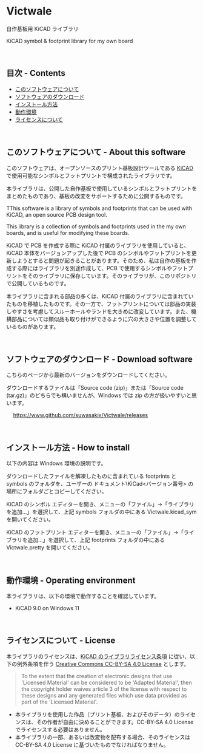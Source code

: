 # Victwale

自作基板用 KiCAD ライブラリ

KiCAD symbol & footprint library for my own board

&nbsp;

## 目次 - Contents

 - [このソフトウェアについて](#このソフトウェアについて---about-this-software)
 - [ソフトウェアのダウンロード](#ソフトウェアのダウンロード---download-software)
 - [インストール方法](#インストール方法---how-to-install)
 - [動作環境](#動作環境---operating-environment)
 - [ライセンスについて](#ライセンスについて---license)

&nbsp;

## このソフトウェアについて - About this software

このソフトウェアは、オープンソースのプリント基板設計ツールである [KiCAD](https://www.kicad.org) で使用可能なシンボルとフットプリントで構成されたライブラリです。  

本ライブラリは、公開した自作基板で使用しているシンボルとフットプリントをまとめたものであり、基板の改変をサポートするために公開するものです。  

TThis software is a library of symbols and footprints that can be used with KiCAD, an open source PCB design tool.  

This library is a collection of symbols and footprints used in the my own boards, and is useful for modifying these boards.  

KiCAD で PCB を作成する際に KiCAD 付属のライブラリを使用していると、KiCAD 本体をバージョンアップした後で PCB のシンボルやフットプリントを更新しようとすると問題が起きることがあります。そのため、私は自作の基板を作成する際にはライブラリを別途作成して、PCB で使用するシンボルやフットプリントをそのライブラリに保存しています。そのライブラリが、このリポジトリで公開しているものです。  

本ライブラリに含まれる部品の多くは、KiCAD 付属のライブラリに含まれていたものを移植したものです。その一方で、フットプリントについては部品の実装しやすさを考慮してスルーホールやランドを大きめに改変しています。また、機構部品については類似品も取り付けができるように穴の大きさや位置を調整しているものがあります。  

&nbsp;

## ソフトウェアのダウンロード - Download software

こちらのページから最新のバージョンをダウンロードしてください。  

ダウンロードするファイルは「Source code (zip)」または「Source code (tar.gz)」のどちらでも構いませんが、Windows では zip の方が扱いやすいと思います。  

&emsp; https://www.github.com/suwasakix/Victwale/releases

&nbsp;

## インストール方法 - How to install

以下の内容は Windows 環境の説明です。  

ダウンロードしたファイルを解凍したものに含まれている footprints と symbols のフォルダを、ユーザーの ドキュメント\KiCad\<バージョン番号> の場所にフォルダごとコピーしてください。  

KiCAD のシンボル エディターを開き、メニューの「ファイル」→「ライブラリを追加...」を選択して、上記 symbols フォルダの中にある Victwale.kicad_sym を開いてください。  

KiCAD のフットプリント エディターを開き、メニューの「ファイル」→「ライブラリを追加...」を選択して、上記 footprints フォルダの中にある Victwale.pretty を開いてください。  

&nbsp;

## 動作環境 - Operating environment

本ライブラリは、以下の環境で動作することを確認しています。  

- KiCAD 9.0 on Windows 11

&nbsp;

## ライセンスについて - License

本ライブラリのライセンスは、[KiCAD のライブラリライセンス条項](https://www.kicad.org/libraries/license/) に従い、以下の例外条項を伴う [Creative Commons CC-BY-SA 4.0 License](https://creativecommons.org/licenses/by-sa/4.0/legalcode) とします。  

> To the extent that the creation of electronic designs that use 'Licensed Material' can be considered to be 'Adapted Material', then the copyright holder waives article 3 of the license with respect to these designs and any generated files which use data provided as part of the 'Licensed Material'.

- 本ライブラリを使用した作品（プリント基板、およびそのデータ）のライセンスは、その作者が自由に決めることができます。CC-BY-SA 4.0 License でライセンスする必要はありません。
- 本ライブラリの一部、あるいは改変物を配布する場合、そのライセンスは CC-BY-SA 4.0 License に基づいたものでなければなりません。

